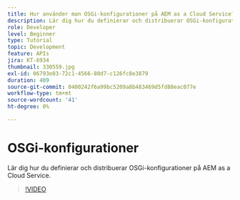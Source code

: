 ```yaml
---
title: Hur använder man OSGi-konfigurationer på AEM as a Cloud Service?
description: Lär dig hur du definierar och distribuerar OSGi-konfigurationer på AEM as a Cloud Service.
role: Developer
level: Beginner
type: Tutorial
topic: Development
feature: APIs
jira: KT-6934
thumbnail: 330559.jpg
exl-id: 06793e03-72c1-4566-80d7-c126fc8e3879
duration: 409
source-git-commit: 0400242f6a99bc5209a8b483469d5fd88eac077e
workflow-type: tm+mt
source-wordcount: '41'
ht-degree: 0%

---
```


# OSGi-konfigurationer

Lär dig hur du definierar och distribuerar OSGi-konfigurationer på AEM as a Cloud Service.

>[!VIDEO](https://video.tv.adobe.com/v/330559?quality=12&learn=on)
